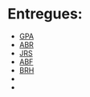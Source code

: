 # Entregues:

- [GPA](https://github.com/geril200/MP08UF2/blob/main/activitat1.md)
- [ABR](https://github.com/Amamadeu10/MP08UF2/blob/main/ACTIVITAT1.MD)
- [JRS](https://github.com/JoanLluisRoca/MP08UF2/blob/main/Activitat1.MD)
- [ABF](https://github.com/AlexanderBeltranFerreres/MP08UF2/blob/main/Activitat1.md)
- [BRH](https://github.com/Rochelass/MP08UF2/blob/main/activitat1.md)
- 
- 

